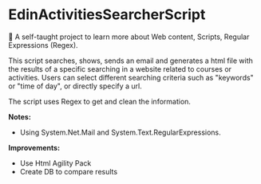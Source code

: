 # EdinActivitiesSearcherScript
:construction: A self-taught project to learn more about Web content, Scripts, Regular Expressions (Regex).

This script searches, shows, sends an email and generates a html file with the results of a specific searching in a website related to courses or activities. 
Users can select different searching criteria such as "keywords" or "time of day", or directly specify a url.

The script uses Regex to get and clean the information.

**Notes:**
 
- Using System.Net.Mail and System.Text.RegularExpressions.

**Improvements:**

- Use Html Agility Pack
- Create DB to compare results

